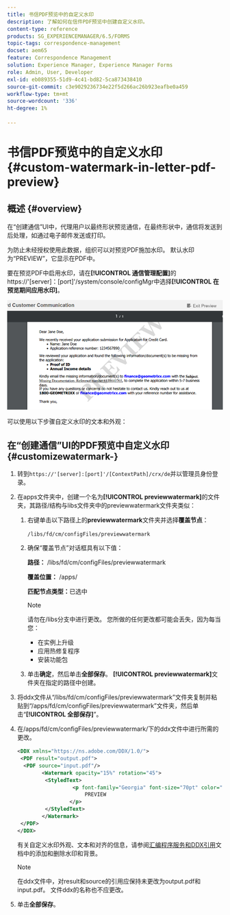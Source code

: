 ```yaml
---
title: 书信PDF预览中的自定义水印
description: 了解如何在信件PDF预览中创建自定义水印。
content-type: reference
products: SG_EXPERIENCEMANAGER/6.5/FORMS
topic-tags: correspondence-management
docset: aem65
feature: Correspondence Management
solution: Experience Manager, Experience Manager Forms
role: Admin, User, Developer
exl-id: eb089355-51d9-4c41-bd82-5ca873438410
source-git-commit: c3e9029236734e22f5d266ac26b923eafbe0a459
workflow-type: tm+mt
source-wordcount: '336'
ht-degree: 1%

---
```


# 书信PDF预览中的自定义水印{#custom-watermark-in-letter-pdf-preview}

## 概述 {#overview}

在“创建通信”UI中，代理用户以最终形状预览通信，在最终形状中，通信将发送到后处理，如通过电子邮件发送或打印。

为防止未经授权使用此数据，组织可以对预览PDF施加水印。 默认水印为“PREVIEW”，它显示在PDF中。

要在预览PDF中启用水印，请在&#x200B;**[!UICONTROL 通信管理配置]**&#x200B;的https://&#39;[server]：[port]&#39;/system/console/configMgr中选择&#x200B;**[!UICONTROL 在预览期间应用水印]**。

![默认水印](assets/default-watermark.png)

可以使用以下步骤自定义水印的文本和外观：

## 在“创建通信”UI的PDF预览中自定义水印 {#customizewatermark-}

1. 转到`https://'[server]:[port]'/[ContextPath]/crx/de`并以管理员身份登录。
1. 在apps文件夹中，创建一个名为&#x200B;**[!UICONTROL previewwatermark]**&#x200B;的文件夹，其路径/结构与libs文件夹中的previewwatermark文件夹类似：

   1. 右键单击以下路径上的&#x200B;**previewwatermark**&#x200B;文件夹并选择&#x200B;**覆盖节点**：

      `/libs/fd/cm/configFiles/previewwatermark`

   1. 确保“覆盖节点”对话框具有以下值：

      **路径：** /libs/fd/cm/configFiles/previewwatermark

      **覆盖位置：** /apps/

      **匹配节点类型：**&#x200B;已选中

      >[!NOTE]
      >
      >请勿在/libs分支中进行更改。 您所做的任何更改都可能会丢失，因为每当您：
      >
      >    
      >    
      >    * 在实例上升级
      >    * 应用热修复程序
      >    * 安装功能包
      >    
      >

   1. 单击&#x200B;**确定**，然后单击&#x200B;**全部保存**。 **[!UICONTROL previewwatermark]**&#x200B;文件夹在指定的路径中创建。

1. 将ddx文件从“/libs/fd/cm/configFiles/previewwatermark”文件夹复制并粘贴到“/apps/fd/cm/configFiles/previewwatermark”文件夹，然后单击“**[!UICONTROL 全部保存]**”。
1. 在/apps/fd/cm/configFiles/previewwatermark/下的ddx文件中进行所需的更改。

   ```xml
   <DDX xmlns="https://ns.adobe.com/DDX/1.0/">
    <PDF result="output.pdf">
     <PDF source="input.pdf"/>
           <Watermark opacity="15%" rotation="45">
            <StyledText>
                     <p font-family="Georgia" font-size="70pt" color="black" font-weight="bold">
                         PREVIEW
                    </p>
            </StyledText>
           </Watermark>
    </PDF>
   </DDX>
   ```

   有关自定义水印外观、文本和对齐的信息，请参阅[汇编程序服务和DDX引用](https://help.adobe.com/en_US/livecycle/11.0/ddxRef.pdf)文档中的添加和删除水印和背景。

   >[!NOTE]
   >
   >在ddx文件中，对result和source的引用应保持未更改为output.pdf和input.pdf。 文件ddx的名称也不应更改。

1. 单击&#x200B;**全部保存**。
